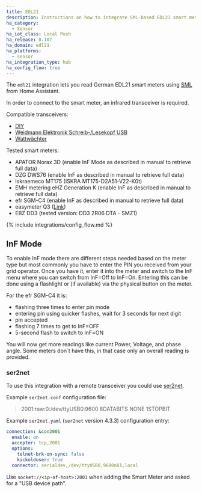 ```yaml
---
title: EDL21
description: Instructions on how to integrate SML-based EDL21 smart meters into Home Assistant.
ha_category:
  - Sensor
ha_iot_class: Local Push
ha_release: 0.107
ha_domain: edl21
ha_platforms:
  - sensor
ha_integration_type: hub
ha_config_flow: true
---
```


The `edl21` integration lets you read German EDL21 smart meters using [SML](https://de.wikipedia.org/wiki/Smart_Message_Language) from Home Assistant.

In order to connect to the smart meter, an infrared transceiver is required.

Compatible transceivers:

- [DIY](https://wiki.volkszaehler.org/hardware/controllers/ir-schreib-lesekopf-rs232-ausgang)
- [Weidmann Elektronik Schreib-/Lesekopf USB](https://shop.weidmann-elektronik.de/index.php?page=product&info=24)
- [Wattwächter](https://www.smartcircuits.de)

Tested smart meters:

- APATOR Norax 3D (enable InF Mode as described in manual to retrieve full data)
- DZG DWS76 (enable InF as described in manual to retrieve full data)
- Iskraemeco MT175 (ISKRA MT175-D2A51-V22-K0t)
- EMH metering eHZ Generation K (enable InF as described in manual to retrieve full data)
- efr SGM-C4 (enable InF as described in manual to retrieve full data)
- easymeter Q3 ([Link](https://www.easymeter.com/products/zaehler/q3a))
- EBZ DD3 (tested version: DD3 2R06 DTA - SMZ1)

{% include integrations/config_flow.md %}

## InF Mode

To enable InF mode there are different steps needed based on the meter type but most commonly you have to enter the PIN you received from your grid operator. Once you have it, enter it into the meter and switch to the InF menu where you can switch from InF=Off to InF=On. 
Entering this can be done using a flashlight or (if available) via the physical button on the meter.

For the efr SGM-C4 it is:

- flashing three times to enter pin mode
- entering pin using quicker flashes, wait for 3 seconds for next digit
- pin accepted
- flashing 7 times to get to InF=OFF
- 5-second flash to switch to InF=ON

You will now get more readings like current Power, Voltage, and phase angle. Some meters don´t have this, in that case only an overall reading is provided.

### ser2net

To use this integration with a remote transceiver you could use [ser2net](https://linux.die.net/man/8/ser2net).

Example `ser2net.conf` configuration file:

> 2001:raw:0:/dev/ttyUSB0:9600 8DATABITS NONE 1STOPBIT

Example `ser2net.yaml` (`ser2net` version 4.3.3) configuration entry:

```yaml
connection: &con2001
  enable: on
  accepter: tcp,2001
  options:
    telnet-brk-on-sync: false
    kickolduser: true
  connector: serialdev,/dev/ttyUSB0,9600n81,local
```

Use `socket://<ip-of-host>:2001` when adding the Smart Meter and asked for a "USB device path".
